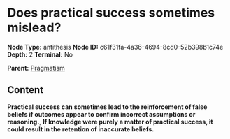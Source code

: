 # Does practical success sometimes mislead?

**Node Type:** antithesis
**Node ID:** c61f31fa-4a36-4694-8cd0-52b398b1c74e
**Depth:** 2
**Terminal:** No

**Parent:** [Pragmatism](pragmatism.md)

## Content

**Practical success can sometimes lead to the reinforcement of false beliefs if outcomes appear to confirm incorrect assumptions or reasoning.**, **If knowledge were purely a matter of practical success, it could result in the retention of inaccurate beliefs.**
